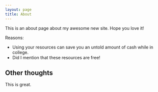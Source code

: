 ```yaml
---
layout: page
title: About
---
```


This is an about page about my awesome new site.
Hope you love it!

Reasons:
- Using your resources can save you an untold amount of cash while in college.
- Did I mention that these resources are free!

## Other thoughts

This is great.
